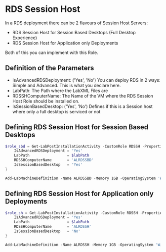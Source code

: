 # RDS Session Host

In a RDS deployment there can be 2 flavours of Session Host Servers:

- RDS Session Host for Session Based Desktops (Full Desktop Experience)
- RDS Session Host for Application only Deployments

Both of this you can implement with this Role.

## Definition of the Parameters
- IsAdvancedRDSDeployment: ('Yes', 'No') You can deploy RDS in 2 ways: Simple and Advanced. This is what you declare here.
- LabPath: The Path where the LabXML Files are
- RDSSHComputerName: The Name of the VM where the RDS Session Host Role should be installed on.
- IsSessionBasedDesktop: ('Yes', 'No') Defines if this is a Session host where only a full desktop is serviced or not

## Defining RDS Session Host for Session Based Desktops

```` PowerShell
$role_sbd = Get-LabPostInstallationActivity -CustomRole RDSSH -Properties @{
    IsAdvancedRDSDeployment = 'Yes'
    LabPath                 = $labPath
    RDSSHComputerName       = 'ALRDSSBD'
    IsSessionBasedDesktop   = 'Yes'
}

Add-LabMachineDefinition -Name ALRDSSBD -Memory 1GB -OperatingSystem 'Windows Server 2016 Datacenter (Desktop Experience)' -DomainName contoso.com -PostInstallationActivity $role_sbd
````

## Defining RDS Session Host for Application only Deployments

```` PowerShell
$role_sh = Get-LabPostInstallationActivity -CustomRole RDSSH -Properties @{
    IsAdvancedRDSDeployment = 'Yes'
    LabPath                 = $labPath
    RDSSHComputerName       = 'ALRDSSH'
    IsSessionBasedDesktop   = 'No'
}

Add-LabMachineDefinition -Name ALRDSSH -Memory 1GB -OperatingSystem 'Windows Server 2016 Datacenter (Desktop Experience)' -DomainName contoso.com -PostInstallationActivity $role_sh
````